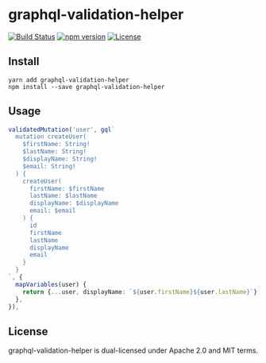 # graphql-validation-helper
[![Build Status](https://travis-ci.org/beanloop/graphql-validation-helper.svg?branch=master)](https://travis-ci.org/beanloop/graphql-validation-helper)
[![npm version](https://badge.fury.io/js/graphql-validation-helper.svg)](https://badge.fury.io/js/graphql-validation-helper)
[![License](http://img.shields.io/:license-mit-blue.svg)](http://doge.mit-license.org)

## Install
```
yarn add graphql-validation-helper
npm install --save graphql-validation-helper
```

## Usage
```typescript
validatedMutation('user', gql`
  mutation createUser(
    $firstName: String!
    $lastName: String!
    $displayName: String!
    $email: String!
  ) {
    createUser(
      firstName: $firstName
      lastName: $lastName
      displayName: $displayName
      email: $email
    ) {
      id
      firstName
      lastName
      displayName
      email
    }
  }
`, {
  mapVariables(user) {
    return {...user, displayName: `${user.firstName}${user.lastName}`}
  },
}),
```

## License
graphql-validation-helper is dual-licensed under Apache 2.0 and MIT
terms.
